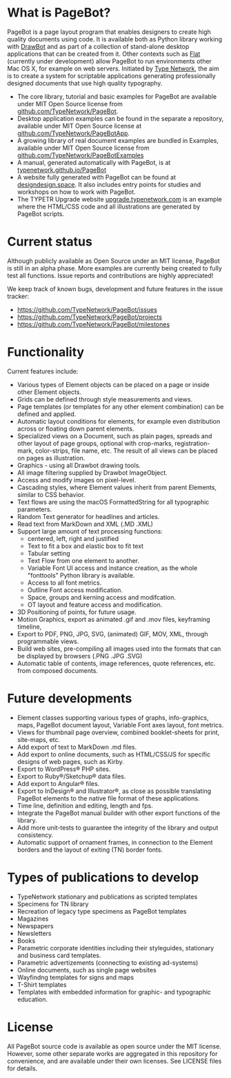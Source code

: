 # What is PageBot?

PageBot is a page layout program that enables designers to create high quality
documents using code. It is available both as Python library working with
[DrawBot](http://www.drawbot.com) and as part of a collection of stand-alone
desktop applications that can be created from it. Other contexts such as
[Flat](http://xxyxyz.org/flat) (currently under development) allow PageBot to
run environments other Mac OS X, for example on web servers. Initiated by
[Type Network](https://typenetwork.com), the aim is to create a system for
scriptable applications generating professionally designed documents that use
high quality typography.

- The core library, tutorial and basic examples for PageBot are available under
MIT Open Source license from
[github.com/TypeNetwork/PageBot](https://github.com/TypeNetwork/PageBot).
- Desktop application examples can be found in the separate a repository,
available under MIT Open Source license at
[github.com/TypeNetwork/PageBotApp](https://github.com/TypeNetwork/PageBotApp).
- A growing library of real document examples are bundled in Examples, available
under MIT Open Source license from
[github.com/TypeNetwork/PageBotExamples](https://github.com/TypeNetwork/PageBotExamples)
- A manual, generated automatically with PageBot, is at
[typenetwork.github.io/PageBot](https://typenetwork.github.io/PageBot)
- A website fully generated with PageBot can be found at
[designdesign.space](http://designdesign.space). It also includes entry points
for studies and workshops on how to work with PageBot.
- The TYPETR Upgrade website
[upgrade.typenetwork.com](https://upgrade.typenetwork.com) is an example where
the HTML/CSS code and all illustrations are generated by PageBot scripts.

# Current status

Although publicly available as Open Source under an MIT license, PageBot is
still in an alpha phase. More examples are currently being created to fully
test all functions. Issue reports and contributions are highly appreciated!

We keep track of known bugs, development and future features in the issue tracker:

 * https://github.com/TypeNetwork/PageBot/issues
 * https://github.com/TypeNetwork/PageBot/projects
 * https://github.com/TypeNetwork/PageBot/milestones

# Functionality

Current features include:

* Various types of Element objects can be placed on a page or inside other
  Element objects.
* Grids can be defined through style measurements and views.
* Page templates (or templates for any other element combination) can be
  defined and applied.
* Automatic layout conditions for elements, for example even distribution
  across or floating down parent elements.
* Specialized views on a Document, such as plain pages, spreads and other
  layout of page groups, optional with crop-marks, registration-mark,
color-strips, file name, etc. The result of all views can be placed on pages as
illustration.
* Graphics - using all Drawbot drawing tools.
* All image filtering supplied by Drawbot ImageObject.
* Access and modify images on pixel-level.
* Cascading styles, where Element values inherit from parent Elements, similar
  to CSS behavior.   
* Text flows are using the macOS FormattedString for all typographic
  parameters.
* Random Text generator for headlines and articles.
* Read text from MarkDown and XML (.MD .XML)
* Support large amount of text processing functions:
   * centered, left, right and justified
   * Text to fit a box and elastic box to fit text
   * Tabular setting
   * Text Flow from one element to another. 
   * Variable Font UI access and instance creation, as the whole "fonttools"
     Python library is available.
   * Access to all font metrics.
   * Outline Font access modification.
   * Space, groups and kerning access and modifcation.
   * OT layout and feature access and modification.
* 3D Positioning of points, for future usage.
* Motion Graphics, export as animated .gif and .mov files, keyframing timeline, 
* Export to PDF, PNG, JPG, SVG, (animated) GIF, MOV, XML, through programmable
  views.
* Build web sites, pre-compiling all images used into the formats that can be
  displayed by browsers (.PNG .JPG .SVG)
* Automatic table of contents, image references, quote references, etc. from
  composed documents.

# Future developments

* Element classes supporting various types of graphs, info-graphics, maps,
  PageBot document layout, Variable Font axes layout, font metrics.
* Views for thumbnail page overview, combined booklet-sheets for print,
  site-maps, etc.
* Add export of text to MarkDown .md files.
* Add export to online documents, such as HTML/CSS/JS for specific designs of
  web pages, such as Kirby.
* Export to WordPress® PHP sites.
* Export to Ruby®/Sketchup® data files.
* Add export to Angular® files.
* Export to InDesign® and Illustrator®, as close as possible translating
  PageBot elements to the native file format of these applications.
* Time line, definition and editing, length and fps.
* Integrate the PageBot manual builder with other export functions of the library.
* Add more unit-tests to guarantee the integrity of the library and output
  consistency.
* Automatic support of ornament frames, in connection to the Element borders
  and the layout of exiting (TN) border fonts.

# Types of publications to develop

* TypeNetwork stationary and publications as scripted templates
* Specimens for TN library
* Recreation of legacy type specimens as PageBot templates
* Magazines
* Newspapers
* Newsletters
* Books
* Parametric corporate identities including their styleguides, stationary and
  business card templates.
* Parametric advertizements (connecting to existing ad-systems)
* Online documents, such as single page websites
* Wayfindng templates for signs and maps
* T-Shirt templates
* Templates with embedded information for graphic- and typographic education.

# License

All PageBot source code is available as open source under the MIT license. 
However, some other separate works are aggregated in this repository for
convenience, and are available under their own licenses. See LICENSE files for
details.

